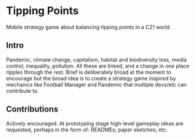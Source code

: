# Tipping Points
Mobile strategy game about balancing tipping points in a C21 world

## Intro
Pandemic, climate change, capitalism, habitat and biodiversity loss, media control, inequality, pollution. All these are linked, and a change in one place ripples through the rest. Brief is deliberately broad at the moment to encourage but the broad idea is to create a strategy game inspired by mechanics like Football Manager and Pandemic that multiple devs/etc can contribute to.

## Contributions
Actively encouraged. At prototyping stage high-level gameplay ideas are requested, perhaps in the form of: READMEs; paper sketches; etc.  

